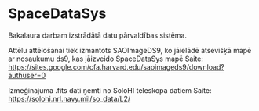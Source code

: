 # SpaceDataSys

Bakalaura darbam izstrādātā datu pārvaldības sistēma.

Attēlu attēlošanai tiek izmantots SAOImageDS9, ko jāielādē atsevišķā mapē ar nosaukumu ds9, kas jāizveido SpaceDataSys mapē
Saite: https://sites.google.com/cfa.harvard.edu/saoimageds9/download?authuser=0

Izmēģinājuma .fits dati ņemti no SoloHI teleskopa datiem
Saite: https://solohi.nrl.navy.mil/so_data/L2/